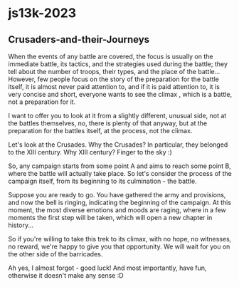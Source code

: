 # js13k-2023
## Crusaders-and-their-Journeys

When the events of any battle are covered, the focus is usually on the immediate battle, its tactics, and the strategies used during the battle; they tell about the number of troops, their types, and the place of the battle... However, few people focus on the story of the preparation for the battle itself, it is almost never paid attention to, and if it is paid attention to, it is very concise and short, everyone wants to see the climax , which is a battle, not a preparation for it.

I want to offer you to look at it from a slightly different, unusual side, not at the battles themselves, no, there is plenty of that anyway, but at the preparation for the battles itself, at the process, not the climax.

Let's look at the Crusades. Why the Crusades? In particular, they belonged to the XIII century. Why XIII century? Finger to the sky :)

So, any campaign starts from some point A and aims to reach some point B, where the battle will actually take place. So let's consider the process of the campaign itself, from its beginning to its culmination - the battle.

Suppose you are ready to go. You have gathered the army and provisions, and now the bell is ringing, indicating the beginning of the campaign. At this moment, the most diverse emotions and moods are raging, where in a few moments the first step will be taken, which will open a new chapter in history...

So if you're willing to take this trek to its climax, with no hope, no witnesses, no reward, we're happy to give you that opportunity. We will wait for you on the other side of the barricades.

Ah yes, I almost forgot - good luck! And most importantly, have fun, otherwise it doesn't make any sense :D
